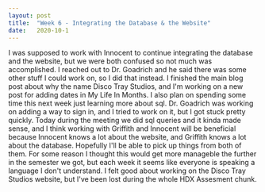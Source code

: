 ```yaml
---
layout: post
title:  "Week 6 - Integrating the Database & the Website"
date:   2020-10-1
---
```

I was supposed to work with Innocent to continue integrating the database and the website, but we were both confused so not much was accomplished. I reached out to Dr. Goadrich and he said there was some other stuff I could work on, so I did that instead. I finished the main blog post about why the name Disco Tray Studios, and I'm working on a new post for adding dates in My Life In Months. I also plan on spending some time this next week just learning more about sql. Dr. Goadrich was working on adding a way to sign in, and I tried to work on it, but I got stuck pretty quickly. Today during the meeting we did sql queries and it kinda made sense, and I think working with Griffith and Innocent will be beneficial because Innocent knows a lot about the website, and Griffith knows a lot about the database. Hopefully I'll be able to pick up things from both of them. For some reason I thought this would get more manageble the further in the semester we got, but each week it seems like everyone is speaking a language I don't understand. I felt good about working on the Disco Tray Studios website, but I've been lost during the whole HDX Assesment chunk. 